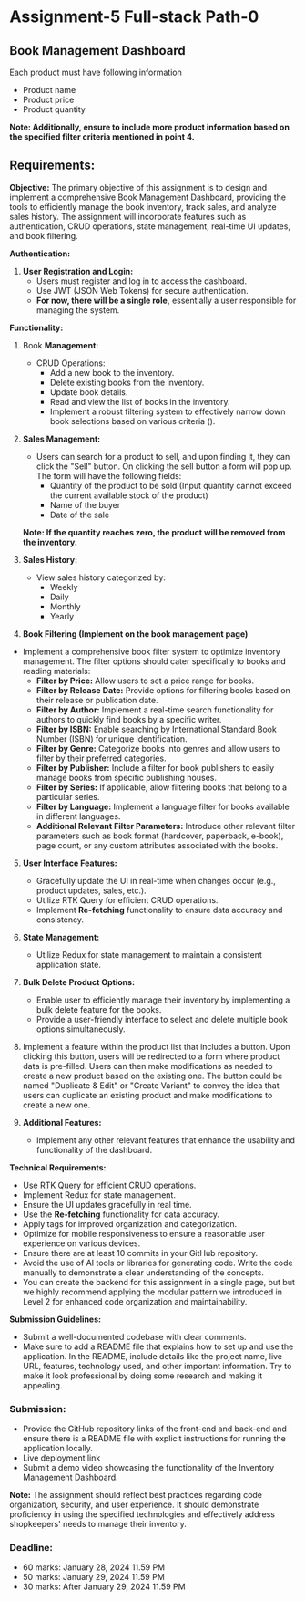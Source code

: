 # Assignment-5 Full-stack Path-0

## Book **Management Dashboard**

Each product must have following information

-  Product name
-  Product price
-  Product quantity

**Note: Additionally, ensure to include more product information based on the specified filter criteria mentioned in point 4.**

## **Requirements:**

**Objective:**
The primary objective of this assignment is to design and implement a comprehensive Book Management Dashboard, providing the tools to efficiently manage the book inventory, track sales, and analyze sales history. The assignment will incorporate features such as authentication, CRUD operations, state management, real-time UI updates, and book filtering.

**Authentication:**

1. **User Registration and Login:**
   -  Users must register and log in to access the dashboard.
   -  Use JWT (JSON Web Tokens) for secure authentication.
   -  **For now, there will be a single role,** essentially a user responsible for managing the system.

**Functionality:**

1. Book **Management:**
   -  CRUD Operations:
      -  Add a new book to the inventory.
      -  Delete existing books from the inventory.
      -  Update book details.
      -  Read and view the list of books in the inventory.
      -  Implement a robust filtering system to effectively narrow down book selections based on various criteria ().
2. **Sales Management:**

   -  Users can search for a product to sell, and upon finding it, they can click the "Sell" button. On clicking the sell button a form will pop up. The form will have the following fields:
      -  Quantity of the product to be sold (Input quantity cannot exceed the current available stock of the product)
      -  Name of the buyer
      -  Date of the sale

   **Note: If the quantity reaches zero, the product will be removed from the inventory.**

3. **Sales History:**
   -  View sales history categorized by:
      -  Weekly
      -  Daily
      -  Monthly
      -  Yearly
4. **Book Filtering (Implement on the book management page)**

-  Implement a comprehensive book filter system to optimize inventory management. The filter options should cater specifically to books and reading materials:
   -  **Filter by Price:** Allow users to set a price range for books.
   -  **Filter by Release Date:** Provide options for filtering books based on their release or publication date.
   -  **Filter by Author:** Implement a real-time search functionality for authors to quickly find books by a specific writer.
   -  **Filter by ISBN:** Enable searching by International Standard Book Number (ISBN) for unique identification.
   -  **Filter by Genre:** Categorize books into genres and allow users to filter by their preferred categories.
   -  **Filter by Publisher:** Include a filter for book publishers to easily manage books from specific publishing houses.
   -  **Filter by Series:** If applicable, allow filtering books that belong to a particular series.
   -  **Filter by Language:** Implement a language filter for books available in different languages.
   -  **Additional Relevant Filter Parameters:** Introduce other relevant filter parameters such as book format (hardcover, paperback, e-book), page count, or any custom attributes associated with the books.

5. **User Interface Features:**
   -  Gracefully update the UI in real-time when changes occur (e.g., product updates, sales, etc.).
   -  Utilize RTK Query for efficient CRUD operations.
   -  Implement **Re-fetching** functionality to ensure data accuracy and consistency.
6. **State Management:**
   -  Utilize Redux for state management to maintain a consistent application state.
7. **Bulk Delete Product Options:**
   -  Enable user to efficiently manage their inventory by implementing a bulk delete feature for the books.
   -  Provide a user-friendly interface to select and delete multiple book options simultaneously.
8. Implement a feature within the product list that includes a button. Upon clicking this button, users will be redirected to a form where product data is pre-filled. Users can then make modifications as needed to create a new product based on the existing one. The button could be named "Duplicate & Edit" or "Create Variant" to convey the idea that users can duplicate an existing product and make modifications to create a new one.

9. **Additional Features:**
   -  Implement any other relevant features that enhance the usability and functionality of the dashboard.

**Technical Requirements:**

-  Use RTK Query for efficient CRUD operations.
-  Implement Redux for state management.
-  Ensure the UI updates gracefully in real time.
-  Use the **Re-fetching** functionality for data accuracy.
-  Apply tags for improved organization and categorization.
-  Optimize for mobile responsiveness to ensure a reasonable user experience on various devices.
-  Ensure there are at least 10 commits in your GitHub repository.
-  Avoid the use of AI tools or libraries for generating code. Write the code manually to demonstrate a clear understanding of the concepts.
-  You can create the backend for this assignment in a single page, but but we highly recommend applying the modular pattern we introduced in Level 2 for enhanced code organization and maintainability.

**Submission Guidelines:**

-  Submit a well-documented codebase with clear comments.
-  Make sure to add a README file that explains how to set up and use the application. In the README, include details like the project name, live URL, features, technology used, and other important information. Try to make it look professional by doing some research and making it appealing.

### **Submission:**

-  Provide the GitHub repository links of the front-end and back-end and ensure there is a README file with explicit instructions for running the application locally.
-  Live deployment link
-  Submit a demo video showcasing the functionality of the Inventory Management Dashboard.

**Note:**
The assignment should reflect best practices regarding code organization, security, and user experience. It should demonstrate proficiency in using the specified technologies and effectively address shopkeepers' needs to manage their inventory.

### **Deadline:**

-  60 marks: January 28, 2024 11.59 PM
-  50 marks: January 29, 2024 11.59 PM
-  30 marks: After January 29, 2024 11.59 PM
